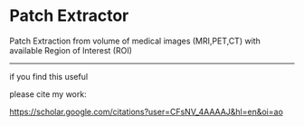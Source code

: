 # Patch Extractor
Patch Extraction from volume of medical images (MRI,PET,CT) with available Region of Interest (ROI)<br>
<hr>
if you find this useful

please cite my work:

https://scholar.google.com/citations?user=CFsNV_4AAAAJ&hl=en&oi=ao

